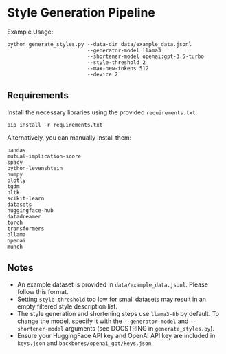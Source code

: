 # Style Generation Pipeline

Example Usage:
```
python generate_styles.py --data-dir data/example_data.jsonl 
                          --generator-model llama3 
                          --shortener-model openai:gpt-3.5-turbo
                          --style-threshold 2
                          --max-new-tokens 512 
                          --device 2 
```

## Requirements
Install the necessary libraries using the provided `requirements.txt`:
```
pip install -r requirements.txt
```
Alternatively, you can manually install them:
```
pandas
mutual-implication-score
spacy
python-levenshtein
numpy
plotly
tqdm
nltk
scikit-learn
datasets
huggingface-hub
datadreamer
torch
transformers
ollama
openai
munch
```

## Notes
 - An example dataset is provided in `data/example_data.jsonl`. Please follow this format.
 - Setting `style-threshold` too low for small datasets may result in an empty filtered style description list.
 - The style generation and shortening steps use `llama3-8b` by default. To change the model, specify it with the `--generator-model` and `--shortener-model` arguments (see DOCSTRING in `generate_styles.py`).
 - Ensure your HuggingFace API key and OpenAI API key are included in `keys.json` and `backbones/openai_gpt/keys.json`.